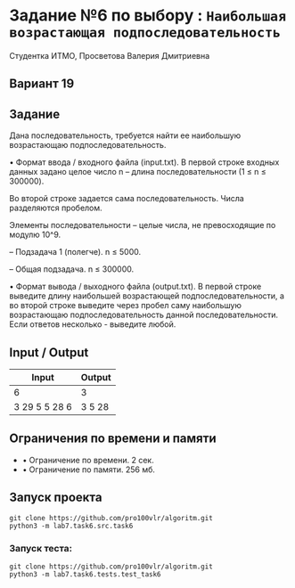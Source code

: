 # Задание №6 по выбору : `Наибольшая возрастающая подпоследовательность`

Студентка ИТМО, Просветова Валерия Дмитриевна

## Вариант 19

## Задание 

Дана последовательность, требуется найти ее наибольшую возрастающаю подпоследовательность.

• Формат ввода / входного файла (input.txt). В первой строке входных
данных задано целое число n – длина последовательности (1 ≤ n ≤ 300000).

Во второй строке задается сама последовательность. Числа разделяются
пробелом.

Элементы последовательности – целые числа, не превосходящие по модулю
10^9.

– Подзадача 1 (полегче). n ≤ 5000.

– Общая подзадача. n ≤ 300000.

• Формат вывода / выходного файла (output.txt). В первой строке выведите длину наибольшей возрастающей подпоследовательности, а во второй строке выведите через пробел саму наибольшую возрастающаю подпоследовательность данной последовательности. Если ответов несколько - выведите любой.

## Input / Output 

| Input        | Output   |
|--------------|----------|
| 6            | 3        |
| 3 29 5 5 28 6| 3 5 28   |

## Ограничения по времени и памяти

- • Ограничение по времени. 2 сек.
- • Ограничение по памяти. 256 мб.

## Запуск проекта

`git clone https://github.com/pro100vlr/algoritm.git`   
`python3 -m lab7.task6.src.task6`

### Запуск теста:   
   
`git clone https://github.com/pro100vlr/algoritm.git`   
`python3 -m lab7.task6.tests.test_task6`